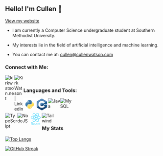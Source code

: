 ## Hello! I'm Cullen 👋

[View my website](https://cullenwatson.com)

* I am currently a Computer Science undergraduate student at Southern Methodist University.

* My interests lie in the field of artificial intelligence and machine learning.

* You can contact me at: cullen@cullenwatson.com

### Connect with Me:

[<img align="left" alt="kirkwatson.net" width="30px" src="https://www.firstdecatur.org/wp-content/uploads/2019/07/Globe-Icon-3.png" />][website]
[<img align="left" alt="Kirk Watson | LinkedIn" width="30px" src="https://cdn-icons-png.flaticon.com/512/174/174857.png" />][linkedin]

<br />

### Languages and Tools:

[<img align="left" alt="Python" width="40px" src="https://raw.githubusercontent.com/github/explore/80688e429a7d4ef2fca1e82350fe8e3517d3494d/topics/python/python.png" />][python]

[<img align="left" alt="C++" width="40px" src="https://raw.githubusercontent.com/github/explore/180320cffc25f4ed1bbdfd33d4db3a66eeeeb358/topics/cpp/cpp.png" />][cplusplus]

[<img align="left" alt="Java" width="40px" src="https://cdn-icons-png.flaticon.com/512/226/226777.png" />][java]
[<img align="left" alt="MySQL" width="40px" src="https://raw.githubusercontent.com/danielcranney/readme-generator/main/public/icons/skills/mysql-colored.svg" />][mysql]

<br />
<br />

[<img align="left" alt="TypeScript" width="40px" src="https://raw.githubusercontent.com/danielcranney/readme-generator/main/public/icons/skills/typescript-colored.svg" />][TypeScript]
[<img align="left" alt="NodeJS" width="40px" src="https://raw.githubusercontent.com/danielcranney/readme-generator/main/public/icons/skills/nodejs-colored.svg" />][nodejs]
[<img align="left" alt="React" width="40px" src="https://raw.githubusercontent.com/devicons/devicon/master/icons/react/react-original-wordmark.svg" />][react]
[<img align="left" alt="Tailwind" width="40px" src="https://raw.githubusercontent.com/danielcranney/readme-generator/main/public/icons/skills/tailwindcss-colored.svg" />][Tailwind]





<br />



[website]: https://cullenwatson.com/
[linkedin]: https://www.linkedin.com/in/cullen-watson/

[python]: https://docs.python.org/3/
[java]: https://www.java.com/en/
[cplusplus]: https://www.cplusplus.com
[mysql]: https://www.mysql.com

[nodejs]: https://www.nodejs.org/
[react]: https://reactjs.org/
[Tailwind]: https://www.tailwindcss.com
[TypeScript]: https://www.tyscriptlang.org

### My Stats
[![Top Langs](https://github-readme-stats.vercel.app/api/top-langs/?username=cullenwatson&layout=compact&theme=vision-friendly-dark&hide=html,perl,css)](https://github.com/anuraghazra/github-readme-stats)

[![GitHub Streak](http://github-readme-streak-stats.herokuapp.com?user=cullenwatson&theme=dark&background=000000)](https://git.io/streak-stats)
